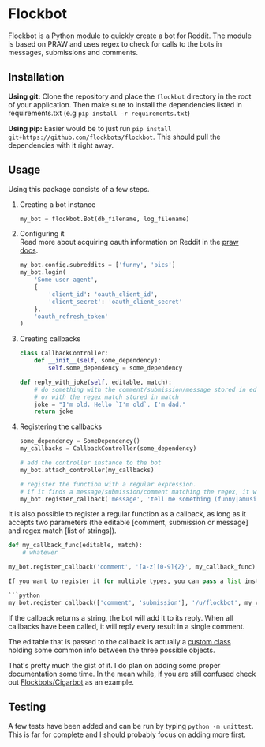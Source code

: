 # Flockbot
Flockbot is a Python module to quickly create a bot for Reddit. 
The module is based on PRAW and uses regex to check for calls to the bots in messages, submissions and comments.

## Installation
**Using git:** 
Clone the repository and place the `flockbot` directory in the root of your application. 
Then make sure to install the dependencies listed in requirements.txt (e.g `pip install -r requirements.txt`) 

**Using pip:** 
Easier would be to just run `pip install git+https://github.com/flockbots/flockbot`. 
This should pull the dependencies with it right away. 

## Usage
Using this package consists of a few steps.

1. Creating a bot instance

   ```python
   my_bot = flockbot.Bot(db_filename, log_filename)
   ```

2. Configuring it  
Read more about acquiring oauth information on Reddit in the [praw docs](http://praw.readthedocs.org/en/latest/pages/oauth.html).

   ```python
   my_bot.config.subreddits = ['funny', 'pics']
   my_bot.login(
       'Some user-agent',
       {
           'client_id': 'oauth_client_id',
           'client_secret': 'oauth_client_secret'
       },
       'oauth_refresh_token'
   )
   ```


3. Creating callbacks

   ```python
   class CallbackController:
       def __init__(self, some_dependency):
           self.some_dependency = some_dependency
   ```

   ```python
   def reply_with_joke(self, editable, match):
       # do something with the comment/submission/message stored in editable
       # or with the regex match stored in match
       joke = "I'm old. Hello `I'm old`, I'm dad."
       return joke
   ```

4. Registering the callbacks

   ```python
   some_dependency = SomeDependency()
   my_callbacks = CallbackController(some_dependency)
   
   # add the controller instance to the bot
   my_bot.attach_controller(my_callbacks)
   ```

   ```python
   # register the function with a regular expression.
   # if it finds a message/submission/comment matching the regex, it will call the function 
   my_bot.register_callback('message', 'tell me something (funny|amusing)', 'CallbackController@reply_with_joke')
   ```

It is also possible to register a regular function as a callback, as long as it accepts two parameters 
(the editable [comment, submission or message] and regex match [list of strings]).

   ```python
   def my_callback_func(editable, match):
       # whatever
   ```

   ```python
   my_bot.register_callback('comment', '[a-z][0-9]{2}', my_callback_func)
   
If you want to register it for multiple types, you can pass a list instead

   ```python
   my_bot.register_callback(['comment', 'submission'], '/u/flockbot', my_callback_func) 
   ```

If the callback returns a string, the bot will add it to its reply. When all callbacks have been called, it will reply every result in a single comment.

The editable that is passed to the callback is actually a [custom class](https://github.com/FlockBots/flockbot/blob/master/flockbot/helpers/editableContainer.py) holding some common info between the three possible objects.

That's pretty much the gist of it. I do plan on adding some proper documentation some time. In the mean while, if you are still confused check out [Flockbots/Cigarbot](https://github.com/FlockBots/Cigarbot) as an example.


## Testing
A few tests have been added and can be run by typing `python -m unittest`.
This is far for complete and I should probably focus on adding more first.
